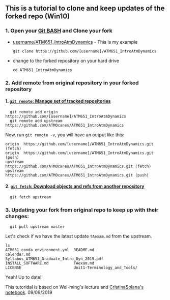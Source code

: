 ## This is a tutorial to clone and keep updates of the forked repo (Win10)
### 1. Open your [Git BASH](https://gitforwindows.org/) and Clone your fork 
- [username/ATM651_IntroAtmDynamics](https://github.com/kathy9980/ATM651_IntroAtmDynamics) - This is my example

  `git clone https://github.com/[username]/ATM651_IntroAtmDynamics`
- change to the forked repository on your hard drive
  
  `cd ATM651_IntroAtmDynamics`
  
### 2. Add remote from original repository in your forked repository
  #### 1. [`git remote`: Manage set of tracked repositories](https://git-scm.com/docs/git-remote)
```
  git remote add origin https://github.com/[username]/ATM651_IntroAtmDynamics   
  git remote add upstream https://github.com/ATMOcanes/ATM651_IntroAtmDynamics
```
Now, run `git remote -v`, you will have an output like this:
```
origin  https://github.com/[username]/ATM651_IntroAtmDynamics.git (fetch)
origin  https://github.com/[username]/ATM651_IntroAtmDynamics.git (push)
upstream        https://github.com/ATMOcanes/ATM651_IntroAtmDynamics.git (fetch)
upstream        https://github.com/ATMOcanes/ATM651_IntroAtmDynamics.git (push)
```
  #### 2. [`git fetch`: Download objects and refs from another repository](https://git-scm.com/docs/git-fetch)
```
  git fetch upstream
``` 
### 3. Updating your fork from original repo to keep up with their changes:
```
  git pull upstream master
```
Let's check if we have the latest update `TAexam.md` from the upstream.
```
ls
ATM651_conda_environment.yml  README.md
calendar.md                   Syllabus_ATM651_Graduate_Intro_Dyn_2019.pdf
INSTALL_SOFTWARE.md           TAexam.md
LICENSE                       Unit1-Terminology_and_Tools/
```
Yeah! Up to date!

This tutoridal is based on Wei-ming's lecture and [CristinaSolana's notebook](https://gist.github.com/CristinaSolana/1885435#file-gistfile1-md).
09/09/2019
